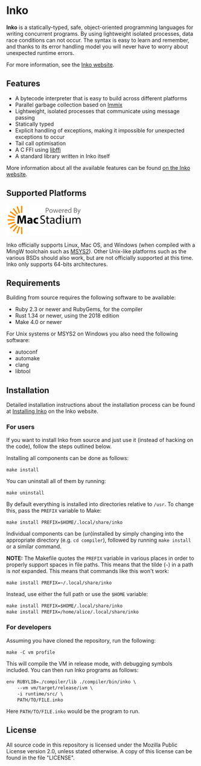 # Inko

**Inko** is a statically-typed, safe, object-oriented programming languages for
writing concurrent programs. By using lightweight isolated processes, data race
conditions can not occur. The syntax is easy to learn and remember, and thanks
to its error handling model you will never have to worry about unexpected
runtime errors.

For more information, see the [Inko website](https://inko-lang.org/).

## Features

* A bytecode interpreter that is easy to build across different platforms
* Parallel garbage collection based on [Immix][immix]
* Lightweight, isolated processes that communicate using message passing
* Statically typed
* Explicit handling of exceptions, making it impossible for unexpected
  exceptions to occur
* Tail call optimisation
* A C FFI using [libffi][libffi]
* A standard library written in Inko itself

More information about all the available features can be found [on the Inko
website](https://inko-lang.org/about/).

## Supported Platforms

[![CI sponsored by MacStadium](macstadium.png)](https://www.macstadium.com/)

Inko officially supports Linux, Mac OS, and Windows (when compiled with a MingW
toolchain such as [MSYS2](http://www.msys2.org/)). Other Unix-like platforms
such as the various BSDs should also work, but are not officially supported at
this time. Inko only supports 64-bits architectures.

## Requirements

Building from source requires the following software to be available:

* Ruby 2.3 or newer and RubyGems, for the compiler
* Rust 1.34 or newer, using the 2018 edition
* Make 4.0 or newer

For Unix systems or MSYS2 on Windows you also need the following software:

* autoconf
* automake
* clang
* libtool

## Installation

Detailed installation instructions about the installation process can be found
at [Installing Inko](https://inko-lang.org/manual/install/) on the Inko website.

### For users

If you want to install Inko from source and just use it (instead of hacking on
the code), follow the steps outlined below.

Installing all components can be done as follows:

    make install

You can uninstall all of them by running:

    make uninstall

By default everything is installed into directories relative to `/usr`. To
change this, pass the `PREFIX` variable to Make:

    make install PREFIX=$HOME/.local/share/inko

Individual components can be (un)installed by simply changing into the
appropriate directory (e.g. `cd compiler`), followed by running `make install`
or a similar command.

**NOTE:** The Makefile quotes the `PREFIX` variable in various places in order
to properly support spaces in file paths. This means that the tilde (`~`) in a
path is _not_ expanded. This means that commands like this won't work:

    make install PREFIX=~/.local/share/inko

Instead, use either the full path or use the `$HOME` variable:

    make install PREFIX=$HOME/.local/share/inko
    make install PREFIX=/home/alice/.local/share/inko

### For developers

Assuming you have cloned the repository, run the following:

    make -C vm profile

This will compile the VM in release mode, with debugging symbols included. You
can then run Inko programs as follows:

    env RUBYLIB=./compiler/lib ./compiler/bin/inko \
        --vm vm/target/release/ivm \
        -i runtime/src/ \
        PATH/TO/FILE.inko

Here `PATH/TO/FILE.inko` would be the program to run.

## License

All source code in this repository is licensed under the Mozilla Public License
version 2.0, unless stated otherwise. A copy of this license can be found in the
file "LICENSE".

[immix]: http://www.cs.utexas.edu/users/speedway/DaCapo/papers/immix-pldi-2008.pdf
[libffi]: https://sourceware.org/libffi/
